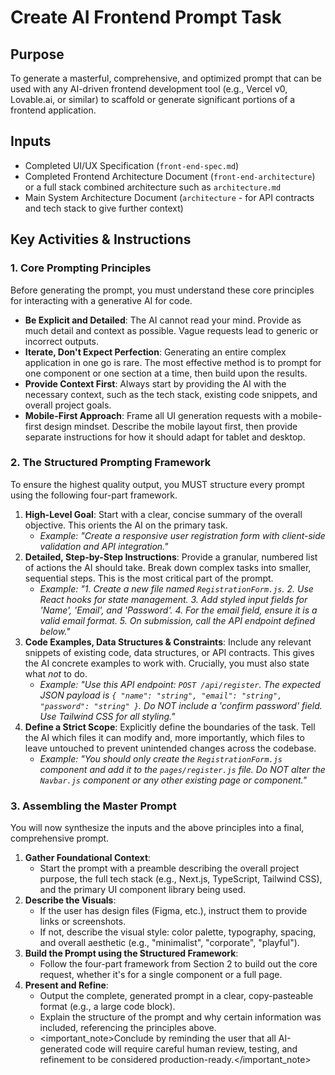 <!-- Powered by BMAD™ Core -->

# Create AI Frontend Prompt Task

## Purpose

To generate a masterful, comprehensive, and optimized prompt that can be used
with any AI-driven frontend development tool (e.g., Vercel v0, Lovable.ai, or
similar) to scaffold or generate significant portions of a frontend application.

## Inputs

- Completed UI/UX Specification (`front-end-spec.md`)
- Completed Frontend Architecture Document (`front-end-architecture`) or a full
  stack combined architecture such as `architecture.md`
- Main System Architecture Document (`architecture` - for API contracts and tech
  stack to give further context)

## Key Activities & Instructions

### 1. Core Prompting Principles

Before generating the prompt, you must understand these core principles for
interacting with a generative AI for code.

- **Be Explicit and Detailed**: The AI cannot read your mind. Provide as much
  detail and context as possible. Vague requests lead to generic or incorrect
  outputs.
- **Iterate, Don't Expect Perfection**: Generating an entire complex application
  in one go is rare. The most effective method is to prompt for one component or
  one section at a time, then build upon the results.
- **Provide Context First**: Always start by providing the AI with the necessary
  context, such as the tech stack, existing code snippets, and overall project
  goals.
- **Mobile-First Approach**: Frame all UI generation requests with a
  mobile-first design mindset. Describe the mobile layout first, then provide
  separate instructions for how it should adapt for tablet and desktop.

### 2. The Structured Prompting Framework

To ensure the highest quality output, you MUST structure every prompt using the
following four-part framework.

1. **High-Level Goal**: Start with a clear, concise summary of the overall
   objective. This orients the AI on the primary task.
   - _Example: "Create a responsive user registration form with client-side
     validation and API integration."_
2. **Detailed, Step-by-Step Instructions**: Provide a granular, numbered list of
   actions the AI should take. Break down complex tasks into smaller, sequential
   steps. This is the most critical part of the prompt.
   - _Example: "1. Create a new file named `RegistrationForm.js`. 2. Use React
     hooks for state management. 3. Add styled input fields for 'Name', 'Email',
     and 'Password'. 4. For the email field, ensure it is a valid email
     format. 5. On submission, call the API endpoint defined below."_
3. **Code Examples, Data Structures & Constraints**: Include any relevant
   snippets of existing code, data structures, or API contracts. This gives the
   AI concrete examples to work with. Crucially, you must also state what _not_
   to do.
   - _Example: "Use this API endpoint: `POST /api/register`. The expected JSON
     payload is `{ "name": "string", "email": "string", "password": "string" }`.
     Do NOT include a 'confirm password' field. Use Tailwind CSS for all
     styling."_
4. **Define a Strict Scope**: Explicitly define the boundaries of the task. Tell
   the AI which files it can modify and, more importantly, which files to leave
   untouched to prevent unintended changes across the codebase.
   - _Example: "You should only create the `RegistrationForm.js` component and
     add it to the `pages/register.js` file. Do NOT alter the `Navbar.js`
     component or any other existing page or component."_

### 3. Assembling the Master Prompt

You will now synthesize the inputs and the above principles into a final,
comprehensive prompt.

1. **Gather Foundational Context**:
   - Start the prompt with a preamble describing the overall project purpose,
     the full tech stack (e.g., Next.js, TypeScript, Tailwind CSS), and the
     primary UI component library being used.
2. **Describe the Visuals**:
   - If the user has design files (Figma, etc.), instruct them to provide links
     or screenshots.
   - If not, describe the visual style: color palette, typography, spacing, and
     overall aesthetic (e.g., "minimalist", "corporate", "playful").
3. **Build the Prompt using the Structured Framework**:
   - Follow the four-part framework from Section 2 to build out the core
     request, whether it's for a single component or a full page.
4. **Present and Refine**:
   - Output the complete, generated prompt in a clear, copy-pasteable format
     (e.g., a large code block).
   - Explain the structure of the prompt and why certain information was
     included, referencing the principles above.
   - <important_note>Conclude by reminding the user that all AI-generated code
     will require careful human review, testing, and refinement to be considered
     production-ready.</important_note>

